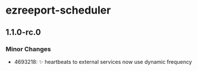 # ezreeport-scheduler

## 1.1.0-rc.0

### Minor Changes

- 4693218: ✨ heartbeats to external services now use dynamic frequency
